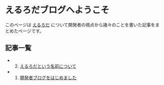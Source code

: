 # えるろだブログへようこそ

このページは [えるろだ](https://l-uploader.puresign.tokyo) について開発者の視点から諸々のことを書いた記事をまとめたページです。

## 記事一覧
- 2. [えるろだという名前について](/article002)
- 1. [開発者ブログをはじめました](/article001)
